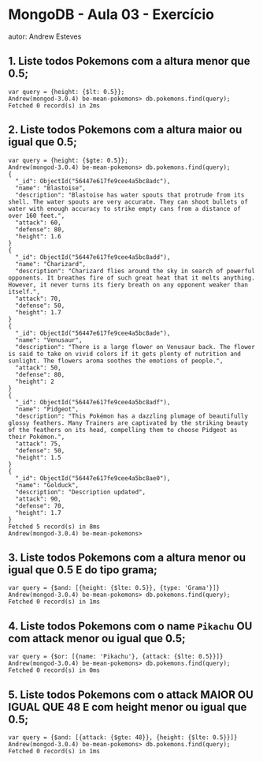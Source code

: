 # MongoDB - Aula 03 - Exercício
autor: Andrew Esteves

## 1. Liste todos Pokemons com a altura menor que 0.5;

```
var query = {height: {$lt: 0.5}};
Andrew(mongod-3.0.4) be-mean-pokemons> db.pokemons.find(query);
Fetched 0 record(s) in 2ms

```

## 2. Liste todos Pokemons com a altura maior ou igual que 0.5;

```
var query = {height: {$gte: 0.5}};
Andrew(mongod-3.0.4) be-mean-pokemons> db.pokemons.find(query);
{
  "_id": ObjectId("56447e617fe9cee4a5bc8adc"),
  "name": "Blastoise",
  "description": "Blastoise has water spouts that protrude from its shell. The water spouts are very accurate. They can shoot bullets of water with enough accuracy to strike empty cans from a distance of over 160 feet.",
  "attack": 60,
  "defense": 80,
  "height": 1.6
}
{
  "_id": ObjectId("56447e617fe9cee4a5bc8add"),
  "name": "Charizard",
  "description": "Charizard flies around the sky in search of powerful opponents. It breathes fire of such great heat that it melts anything. However, it never turns its fiery breath on any opponent weaker than itself.",
  "attack": 70,
  "defense": 50,
  "height": 1.7
}
{
  "_id": ObjectId("56447e617fe9cee4a5bc8ade"),
  "name": "Venusaur",
  "description": "There is a large flower on Venusaur back. The flower is said to take on vivid colors if it gets plenty of nutrition and sunlight. The flowers aroma soothes the emotions of people.",
  "attack": 50,
  "defense": 80,
  "height": 2
}
{
  "_id": ObjectId("56447e617fe9cee4a5bc8adf"),
  "name": "Pidgeot",
  "description": "This Pokémon has a dazzling plumage of beautifully glossy feathers. Many Trainers are captivated by the striking beauty of the feathers on its head, compelling them to choose Pidgeot as their Pokémon.",
  "attack": 75,
  "defense": 50,
  "height": 1.5
}
{
  "_id": ObjectId("56447e617fe9cee4a5bc8ae0"),
  "name": "Golduck",
  "description": "Description updated",
  "attack": 90,
  "defense": 70,
  "height": 1.7
}
Fetched 5 record(s) in 8ms
Andrew(mongod-3.0.4) be-mean-pokemons> 

```

## 3. Liste todos Pokemons com a altura menor ou igual que 0.5 E do tipo grama;

```
var query = {$and: [{height: {$lte: 0.5}}, {type: 'Grama'}]}
Andrew(mongod-3.0.4) be-mean-pokemons> db.pokemons.find(query);
Fetched 0 record(s) in 1ms

```

## 4. Liste todos Pokemons com o name `Pikachu` OU com attack menor ou igual que 0.5;

```
var query = {$or: [{name: 'Pikachu'}, {attack: {$lte: 0.5}}]}
Andrew(mongod-3.0.4) be-mean-pokemons> db.pokemons.find(query);
Fetched 0 record(s) in 0ms

```

## 5. Liste todos Pokemons com o attack MAIOR OU IGUAL QUE 48 E com  height menor ou igual que 0.5;

```
var query = {$and: [{attack: {$gte: 48}}, {height: {$lte: 0.5}}]}
Andrew(mongod-3.0.4) be-mean-pokemons> db.pokemons.find(query);
Fetched 0 record(s) in 1ms

```
